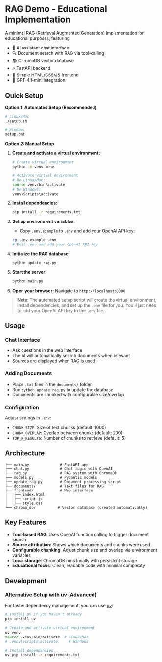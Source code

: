 # RAG Demo - Educational Implementation

A minimal RAG (Retrieval Augmented Generation) implementation for educational purposes, featuring:

- 🤖 AI assistant chat interface
- 🔍 Document search with RAG via tool-calling
- 📚 ChromaDB vector database
- ⚡ FastAPI backend
- 🎨 Simple HTML/CSS/JS frontend
- 🔧 GPT-4.1-mini integration

## Quick Setup

**Option 1: Automated Setup (Recommended)**
```bash
# Linux/Mac
./setup.sh

# Windows
setup.bat
```

**Option 2: Manual Setup**

1. **Create and activate a virtual environment:**
   ```bash
   # Create virtual environment
   python -m venv venv
   
   # Activate virtual environment
   # On Linux/Mac:
   source venv/bin/activate
   # On Windows:
   venv\Scripts\activate
   ```

2. **Install dependencies:**
   ```bash
   pip install -r requirements.txt
   ```

3. **Set up environment variables:**
   - Copy `.env.example` to `.env` and add your OpenAI API key:
   ```bash
   cp .env.example .env
   # Edit .env and add your OpenAI API key
   ```

4. **Initialize the RAG database:**
   ```bash
   python update_rag.py
   ```

5. **Start the server:**
   ```bash
   python main.py
   ```

6. **Open your browser:**
   Navigate to `http://localhost:8000`

> **Note**: The automated setup script will create the virtual environment, install dependencies, and set up the `.env` file for you. You'll just need to add your OpenAI API key to the `.env` file.

## Usage

### Chat Interface
- Ask questions in the web interface
- The AI will automatically search documents when relevant
- Sources are displayed when RAG is used

### Adding Documents
- Place `.txt` files in the `documents/` folder
- Run `python update_rag.py` to update the database
- Documents are chunked with configurable size/overlap

### Configuration
Adjust settings in `.env`:
- `CHUNK_SIZE`: Size of text chunks (default: 1000)
- `CHUNK_OVERLAP`: Overlap between chunks (default: 200)
- `TOP_K_RESULTS`: Number of chunks to retrieve (default: 5)

## Architecture

```
├── main.py              # FastAPI app
├── chat.py              # Chat logic with OpenAI
├── rag.py               # RAG system with ChromaDB
├── models.py            # Pydantic models
├── update_rag.py        # Document processing script
├── documents/           # Text files for RAG
├── frontend/            # Web interface
│   ├── index.html
│   ├── script.js
│   └── style.css
└── chroma_db/          # Vector database (created automatically)
```

## Key Features

- **Tool-based RAG**: Uses OpenAI function calling to trigger document search
- **Source attribution**: Shows which documents and chunks were used
- **Configurable chunking**: Adjust chunk size and overlap via environment variables
- **Local storage**: ChromaDB runs locally with persistent storage
- **Educational focus**: Clean, readable code with minimal complexity

## Development

### Alternative Setup with uv (Advanced)
For faster dependency management, you can use [uv](https://github.com/astral-sh/uv):
```bash
# Install uv if you haven't already
pip install uv

# Create and activate virtual environment
uv venv
source .venv/bin/activate  # Linux/Mac
# .venv\Scripts\activate     # Windows

# Install dependencies
uv pip install -r requirements.txt
```